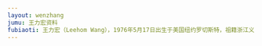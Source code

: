 ```yaml
---
layout: wenzhang
jumu: 王力宏资料
fubiaoti: 王力宏（Leehom Wang），1976年5月17日出生于美国纽约罗切斯特，祖籍浙江义乌；华语流行乐男歌手、音乐制作人、演员、导演； [1]  拥有威廉姆斯大学和伯克利音乐学院双荣誉博士的学历。 [2-3] 1995年发行个人首张专辑《情敌贝多芬》，从而进入演艺圈 [4]  。1998年凭借专辑《公转自转》获得关注 [5]  ，并于次年获得第10届台湾金曲奖最佳国语男演唱人奖、最佳唱片制作人奖 [6]  。2000年以动作电影《雷霆战警》涉足影坛。2004年在专辑《心中的日月》中首创chinked-out曲风 [7]  ；同年凭借专辑《不可思议》获得第15届台湾金曲奖最佳唱片制作人奖 [8]  。2006年凭借专辑《盖世英雄》获得第17届台湾金曲奖最佳国语男演唱人奖 [9]  。2007年出演李安导演的剧情片《色戒》。2008年被美国网站GOLDSEA评选为“80位美国最有影响力的美籍亚洲人”之一 [10]  。2010年自编自导自演爱情电影《恋爱通告》 [11-12]  。2013年出演好莱坞电影《骇客交锋》并签约CAA [13]  。2017年10月20日，主演的音乐纪录片《火力全开》在全国公映 [14]  。2018年主演青春爱情片《无问西东》 [15]  。演艺事业外，王力宏在2002年担任联合国儿童基金会国际青年大使 [16]  ，2009年担任台北市环保大使 [17]  。曾为都灵冬奥会开场表演、在第七届世界军人运动会开幕式上演唱主题歌《和平的薪火》 [18]  ，担任北京奥运会、伦敦奥运会两届奥运火炬手以及上海世博会台北馆形象大使。2011年与前台湾领导人马英九在台湾清华大学进行对谈。2013年受邀在牛津大学进行一场以“认识华流”为主题的演讲。 [19] 
---
```

